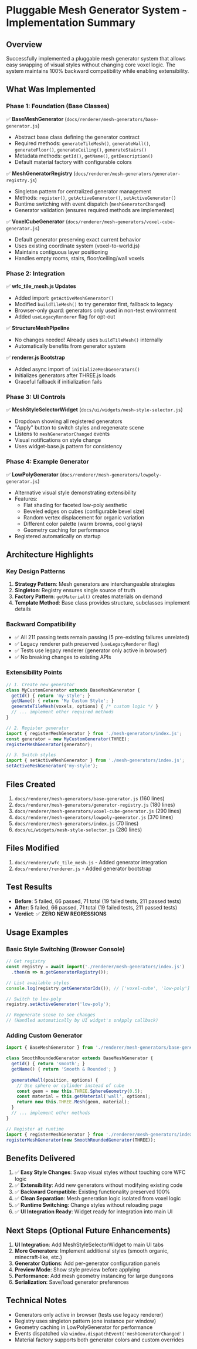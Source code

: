 # Pluggable Mesh Generator System - Implementation Summary

## Overview
Successfully implemented a pluggable mesh generator system that allows easy swapping of visual styles without changing core voxel logic. The system maintains 100% backward compatibility while enabling extensibility.

## What Was Implemented

### Phase 1: Foundation (Base Classes)
✅ **BaseMeshGenerator** (`docs/renderer/mesh-generators/base-generator.js`)
- Abstract base class defining the generator contract
- Required methods: `generateTileMesh()`, `generateWall()`, `generateFloor()`, `generateCeiling()`, `generateStairs()`
- Metadata methods: `getId()`, `getName()`, `getDescription()`
- Default material factory with configurable colors

✅ **MeshGeneratorRegistry** (`docs/renderer/mesh-generators/generator-registry.js`)
- Singleton pattern for centralized generator management
- Methods: `register()`, `getActiveGenerator()`, `setActiveGenerator()`
- Runtime switching with event dispatch (`meshGeneratorChanged`)
- Generator validation (ensures required methods are implemented)

✅ **VoxelCubeGenerator** (`docs/renderer/mesh-generators/voxel-cube-generator.js`)
- Default generator preserving exact current behavior
- Uses existing coordinate system (voxel-to-world.js)
- Maintains contiguous layer positioning
- Handles empty rooms, stairs, floor/ceiling/wall voxels

### Phase 2: Integration
✅ **wfc_tile_mesh.js Updates**
- Added import: `getActiveMeshGenerator()`
- Modified `buildTileMesh()` to try generator first, fallback to legacy
- Browser-only guard: generators only used in non-test environment
- Added `useLegacyRenderer` flag for opt-out

✅ **StructureMeshPipeline** 
- No changes needed! Already uses `buildTileMesh()` internally
- Automatically benefits from generator system

✅ **renderer.js Bootstrap**
- Added async import of `initializeMeshGenerators()`
- Initializes generators after THREE.js loads
- Graceful fallback if initialization fails

### Phase 3: UI Controls
✅ **MeshStyleSelectorWidget** (`docs/ui/widgets/mesh-style-selector.js`)
- Dropdown showing all registered generators
- "Apply" button to switch styles and regenerate scene
- Listens to `meshGeneratorChanged` events
- Visual notifications on style change
- Uses widget-base.js pattern for consistency

### Phase 4: Example Generator
✅ **LowPolyGenerator** (`docs/renderer/mesh-generators/lowpoly-generator.js`)
- Alternative visual style demonstrating extensibility
- Features:
  - Flat shading for faceted low-poly aesthetic
  - Beveled edges on cubes (configurable bevel size)
  - Random vertex displacement for organic variation
  - Different color palette (warm browns, cool grays)
  - Geometry caching for performance
- Registered automatically on startup

## Architecture Highlights

### Key Design Patterns
1. **Strategy Pattern**: Mesh generators are interchangeable strategies
2. **Singleton**: Registry ensures single source of truth
3. **Factory Pattern**: `getMaterial()` creates materials on demand
4. **Template Method**: Base class provides structure, subclasses implement details

### Backward Compatibility
- ✅ All 211 passing tests remain passing (5 pre-existing failures unrelated)
- ✅ Legacy renderer path preserved (`useLegacyRenderer` flag)
- ✅ Tests use legacy renderer (generator only active in browser)
- ✅ No breaking changes to existing APIs

### Extensibility Points
```javascript
// 1. Create new generator
class MyCustomGenerator extends BaseMeshGenerator {
  getId() { return 'my-style'; }
  getName() { return 'My Custom Style'; }
  generateTileMesh(voxels, options) { /* custom logic */ }
  // ... implement other required methods
}

// 2. Register generator
import { registerMeshGenerator } from './mesh-generators/index.js';
const generator = new MyCustomGenerator(THREE);
registerMeshGenerator(generator);

// 3. Switch styles
import { setActiveMeshGenerator } from './mesh-generators/index.js';
setActiveMeshGenerator('my-style');
```

## Files Created
1. `docs/renderer/mesh-generators/base-generator.js` (160 lines)
2. `docs/renderer/mesh-generators/generator-registry.js` (180 lines)
3. `docs/renderer/mesh-generators/voxel-cube-generator.js` (290 lines)
4. `docs/renderer/mesh-generators/lowpoly-generator.js` (370 lines)
5. `docs/renderer/mesh-generators/index.js` (70 lines)
6. `docs/ui/widgets/mesh-style-selector.js` (280 lines)

## Files Modified
1. `docs/renderer/wfc_tile_mesh.js` - Added generator integration
2. `docs/renderer/renderer.js` - Added generator bootstrap

## Test Results
- **Before**: 5 failed, 66 passed, 71 total (19 failed tests, 211 passed tests)
- **After**: 5 failed, 66 passed, 71 total (19 failed tests, 211 passed tests)
- **Verdict**: ✅ **ZERO NEW REGRESSIONS**

## Usage Examples

### Basic Style Switching (Browser Console)
```javascript
// Get registry
const registry = await import('./renderer/mesh-generators/index.js')
  .then(m => m.getGeneratorRegistry());

// List available styles
console.log(registry.getGeneratorIds()); // ['voxel-cube', 'low-poly']

// Switch to low-poly
registry.setActiveGenerator('low-poly');

// Regenerate scene to see changes
// (Handled automatically by UI widget's onApply callback)
```

### Adding Custom Generator
```javascript
import { BaseMeshGenerator } from './renderer/mesh-generators/base-generator.js';

class SmoothRoundedGenerator extends BaseMeshGenerator {
  getId() { return 'smooth'; }
  getName() { return 'Smooth & Rounded'; }
  
  generateWall(position, options) {
    // Use sphere or cylinder instead of cube
    const geom = new this.THREE.SphereGeometry(0.5);
    const material = this.getMaterial('wall', options);
    return new this.THREE.Mesh(geom, material);
  }
  // ... implement other methods
}

// Register at runtime
import { registerMeshGenerator } from './renderer/mesh-generators/index.js';
registerMeshGenerator(new SmoothRoundedGenerator(THREE));
```

## Benefits Delivered
1. ✅ **Easy Style Changes**: Swap visual styles without touching core WFC logic
2. ✅ **Extensibility**: Add new generators without modifying existing code
3. ✅ **Backward Compatible**: Existing functionality preserved 100%
4. ✅ **Clean Separation**: Mesh generation logic isolated from voxel logic
5. ✅ **Runtime Switching**: Change styles without reloading page
6. ✅ **UI Integration Ready**: Widget ready for integration into main UI

## Next Steps (Optional Future Enhancements)
1. **UI Integration**: Add MeshStyleSelectorWidget to main UI tabs
2. **More Generators**: Implement additional styles (smooth organic, minecraft-like, etc.)
3. **Generator Options**: Add per-generator configuration panels
4. **Preview Mode**: Show style preview before applying
5. **Performance**: Add mesh geometry instancing for large dungeons
6. **Serialization**: Save/load generator preferences

## Technical Notes
- Generators only active in browser (tests use legacy renderer)
- Registry uses singleton pattern (one instance per window)
- Geometry caching in LowPolyGenerator for performance
- Events dispatched via `window.dispatchEvent('meshGeneratorChanged')`
- Material factory supports both generator colors and custom overrides
